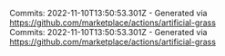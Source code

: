 Commits: 2022-11-10T13:50:53.301Z - Generated via https://github.com/marketplace/actions/artificial-grass
<br>
Commits: 2022-11-10T13:50:53.301Z - Generated via https://github.com/marketplace/actions/artificial-grass
<br>

